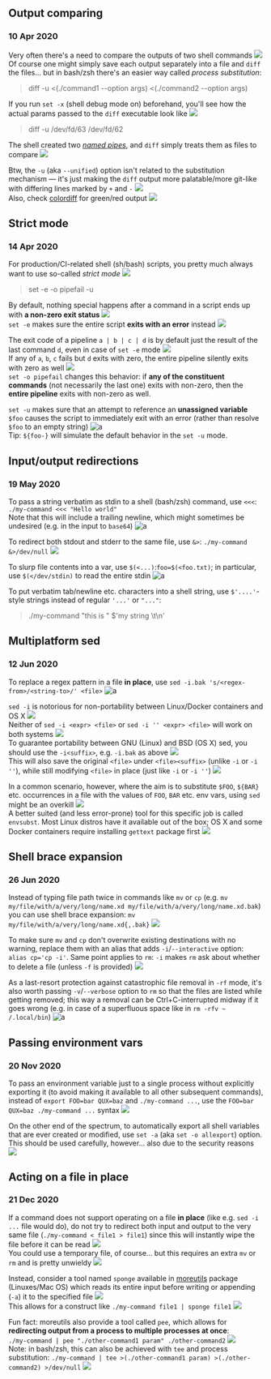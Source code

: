 ## Output comparing
### 10 Apr 2020

Very often there's a need to compare the outputs of two shell commands ![](scales)<br/>
Of course one might simply save each output separately into a file and `diff` the files...
but in bash/zsh there's an easier way called _process substitution_:

> diff -u <(./command1 --option args) <(./command2 --option args)

If you run `set -x` (shell debug mode on) beforehand, you'll see how the actual params passed
to the `diff` executable look like ![](sleuth_or_spy)

> diff -u /dev/fd/63 /dev/fd/62

The shell created two _[named pipes](https://en.wikipedia.org/wiki/Named_pipe)_, and `diff` simply
treats them as files to compare ![](pipe)

Btw, the `-u` (aka `--unified`) option isn't related to the substitution mechanism &mdash;
it's just making the `diff` output more palatable/more git-like with differing lines
marked by `+` and `-` ![](git)<br/>
Also, check [colordiff](https://www.colordiff.org/) for green/red output ![](art)


## Strict mode
### 14 Apr 2020

For production/CI-related shell (sh/bash) scripts, you pretty much always want to use
so-called _strict mode_ ![](grammar-nazi)

> set -e -o pipefail -u

By default, nothing special happens after a command in a script ends up with
**a non-zero exit status** ![](shrug)<br/>
`set -e` makes sure the entire script **exits with an error** instead ![](stackoverflow)

The exit code of a pipeline `a | b | c | d` is by default just the result of the last command `d`,
even in case of `set -e` mode ![](pipe)<br/>
If any of `a`, `b`, `c` fails but `d` exits with zero, the entire pipeline silently exits
with zero as well ![](zipper_mouth_face)<br/>
`set -o pipefail` changes this behavior: if **any of the constituent commands**
(not necessarily the last one) exits with non-zero, then the **entire pipeline**
exits with non-zero as well.

`set -u` makes sure that an attempt to reference an **unassigned variable** `$foo`
causes the script to immediately exit with an error (rather than resolve `$foo` to an empty string)  ![a](shell-party)<br/>
Tip: `${foo-}` will simulate the default behavior in the `set -u` mode.


## Input/output redirections
### 19 May 2020

To pass a string verbatim as stdin to
a shell (bash/zsh) command, use `<<<`: `./my-command <<< "Hello world"` <br/>
Note that this will include a trailing
newline, which might sometimes be
undesired (e.g. in the input to `base64`) ![a](shell-party)

To redirect both stdout and stderr
to the same file, use `&>`: `./my-command &>/dev/null` ![](and)

To slurp file contents into a var,
use `$(<...)`:`foo=$(<foo.txt)`; in particular,
use `$(</dev/stdin)` to read the entire stdin ![a](pacman)

To put verbatim tab/newline etc. characters
into a shell string, use `$'....'`-style
strings instead of regular `'...'` or `"..."`: <br/>

> ./my-command "this is " $'my string \t\n'


## Multiplatform sed
### 12 Jun 2020

To replace a regex pattern in a file **in place**,
use `sed -i.bak 's/<regex-from>/<string-to>/' <file>` ![a](regex-party)

`sed -i` is notorious for non-portability between
Linux/Docker containers and OS X ![](apple) <br/>
Neither of `sed -i <expr> <file>` or `sed -i '' <expr> <file>`
will work on both systems ![](fuggg) <br/>
To guarantee portability between GNU (Linux) and BSD (OS X) sed,
you should use the `-i<suffix>`, e.g. `-i.bak` as above ![](gnu) <br/>
This will also save the original `<file>` under `<file><suffix>` (unlike `-i` or `-i ''`),
while still modifying `<file>` in place (just like `-i` or `-i ''`) ![](spurdo-thumbs-up)

In a common scenario, however, where the aim is to substitute `$FOO`, `${BAR}` etc. occurrences
in a file with the values of `FOO`, `BAR` etc. env vars, using `sed` might be an overkill ![](cannon) <br/>
A better suited (and less error-prone) tool for this specific job is called `envsubst`.
Most Linux distros have it available out of the box; OS X and some Docker containers
require installing `gettext` package first ![](macbook)


## Shell brace expansion
### 26 Jun 2020

Instead of typing file path twice in commands like `mv` or `cp` (e.g. `mv my/file/with/a/very/long/name.xd my/file/with/a/very/long/name.xd.bak`)
you can use shell brace expansion: `mv my/file/with/a/very/long/name.xd{,.bak}` ![](professor-spurdo)

To make sure `mv` and `cp` don't overwrite existing destinations with no warning,
replace them with an alias that adds `-i`/`--interactive` option: `alias cp='cp -i'`.
Same point applies to `rm`: `-i` makes `rm` ask about whether to delete a file
(unless `-f` is provided) ![](fuggg)

As a last-resort protection against catastrophic file removal in `-rf` mode,
it's also worth passing `-v`/`--verbose` option to `rm` so that the files are listed
while getting removed; this way a removal can be Ctrl+C-interrupted midway
if it goes wrong (e.g. in case of a superfluous space like in `rm -rfv ~ /.local/bin`) ![a](pepepanic)


## Passing environment vars
### 20 Nov 2020

To pass an environment variable just to a single process without explicitly exporting it
(to avoid making it available to all other subsequent commands), instead of
`export FOO=bar QUX=baz` and `./my-command ...`, use the `FOO=bar QUX=baz ./my-command ...` syntax ![](equals)

On the other end of the spectrum, to automatically export all shell variables
that are ever created or modified, use `set -a` (aka `set -o allexport`) option. <br/>
This should be used carefully, however... also due to the security reasons ![](goncern)


## Acting on a file in place
### 21 Dec 2020

If a command does not support operating on a file **in place** (like e.g. `sed -i ...` file would do),
do not try to redirect both input and output to the very same file (`./my-command < file1 > file1`)
since this will instantly wipe the file before it can be read ![](stop-sign) <br/>
You could use a temporary file, of course... but this requires an extra `mv` or `rm`
and is pretty unwieldy ![](poorly-renovated-spurdo)

Instead, consider a tool named `sponge` available in [moreutils](https://joeyh.name/code/moreutils/)
package (Linuxes/Mac OS) which reads its entire input before writing or appending (`-a`)
it to the specified file ![](spongebob) <br/>
This allows for a construct like `./my-command file1 | sponge file1` ![](pipe)

Fun fact: moreutils also provide a tool called `pee`, which allows for
**redirecting output from a process to multiple processes at once**: <br/>
`./my-command | pee "./other-command1 param" ./other-command2` ![](a-o-czym-mowa) <br/>
Note: in bash/zsh, this can also be achieved with `tee` and process substitution:
`./my-command | tee >(./other-command1 param) >(./other-command2) >/dev/null` ![](tea)
